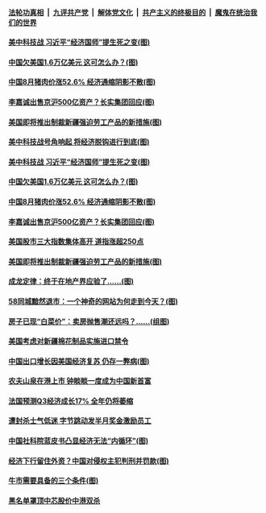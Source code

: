 

####  [法轮功真相](../../../../basic/blob/master/README.md?t=09101302) &nbsp;|&nbsp; [九评共产党](../../../../9ping.md/blob/master/README.md?t=09101302) &nbsp;|&nbsp; [解体党文化](../../../../jtdwh.md/blob/master/README.md?t=09101302)  &nbsp;|&nbsp; [共产主义的终极目的](../../../../gczydzjmd.md/blob/master/README.md?t=09101302) &nbsp;|&nbsp; [魔鬼在统治我们的世界](../../../../mgztzwmdsj.md/blob/master/README.md?t=09101302) 

#### [美中科技战 习近平“经济国师”提生死之变(图)](../pages/p5/945641.md?t=09101302) 

#### [中国欠美国1.6万亿美元 这可怎么办？(图)](../pages/p5/945669.md?t=09101302) 

#### [中国8月猪肉价涨52.6% 经济通缩阴影不散(图)](../pages/p5/945658.md?t=09101302) 

#### [李嘉诚出售京沪500亿资产？长实集团回应(图)](../pages/p5/945647.md?t=09101302) 

#### [美国即将推出制裁新疆强迫劳工产品的新措施(图)](../pages/p5/945642.md?t=09101302) 


#### [美中科技战号角响起 将经济脱钩进行到底(图)](../pages/p5/945667.md?t=09101302) 

#### [美中科技战 习近平“经济国师”提生死之变(图)](../pages/p5/945641.md?t=09101302) 

#### [中国欠美国1.6万亿美元 这可怎么办？(图)](../pages/p5/945669.md?t=09101302) 

#### [中国8月猪肉价涨52.6% 经济通缩阴影不散(图)](../pages/p5/945658.md?t=09101302) 

#### [李嘉诚出售京沪500亿资产？长实集团回应(图)](../pages/p5/945647.md?t=09101302) 

#### [美国股市三大指数集体高开 道指涨超250点](../pages/p5/945651.md?t=09101302) 

#### [美国即将推出制裁新疆强迫劳工产品的新措施(图)](../pages/p5/945642.md?t=09101302) 


#### [成龙定律：终于在地产界应验了……(图)](../pages/p5/945597.md?t=09101302) 

#### [58同城黯然退市：一个神奇的网站为何走到今天？(图)](../pages/p5/945594.md?t=09101302) 

#### [房子已现“白菜价”：卖房抛售潮还远吗？……(组图)](../pages/p5/945587.md?t=09101302) 

#### [美国考虑对新疆棉花制品实施进口禁令](../pages/p5/945564.md?t=09101302) 

#### [中国出口增长因美国经济复苏 仍存一弊病(图)](../pages/p5/945552.md?t=09101302) 

#### [农夫山泉在港上市 钟睒睒一度成为中国新首富](../pages/p5/945550.md?t=09101302) 

#### [法国预测Q3经济成长17% 全年仍将萎缩](../pages/p5/945549.md?t=09101302) 

#### [遭封杀士气低迷 字节跳动发半月奖金激励员工](../pages/p5/945548.md?t=09101302) 

#### [中国社科院蓝皮书凸显经济无法“内循环”(图)](../pages/p5/945472.md?t=09101302) 

#### [经济下行留住外资？中国对侵权主犯判刑并罚款(图)](../pages/p5/945482.md?t=09101302) 

#### [牛市需要具备的三个条件(图)](../pages/p5/945480.md?t=09101302) 

#### [黑名单罩顶中芯股价中港双杀](../pages/p5/945493.md?t=09101302) 

